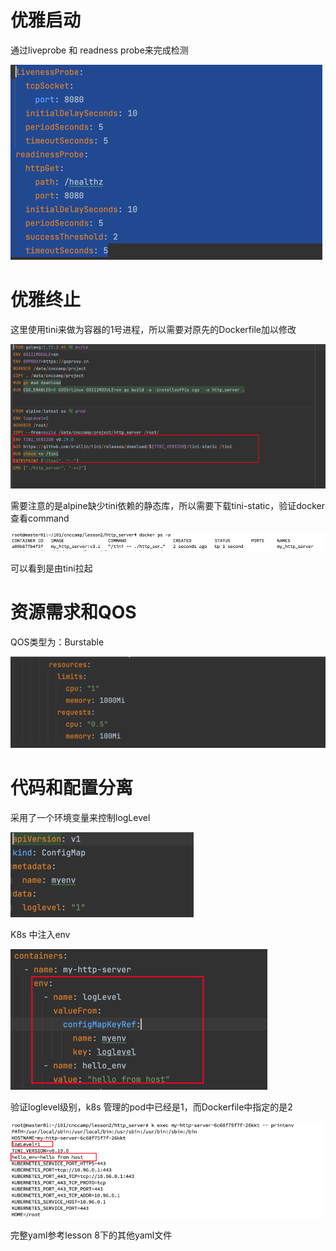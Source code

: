 # 优雅启动

通过liveprobe 和 readness probe来完成检测

![./img.png](img.png)

# 优雅终止

这里使用tini来做为容器的1号进程，所以需要对原先的Dockerfile加以修改

![./img_1.png](img_1.png)

需要注意的是alpine缺少tini依赖的静态库，所以需要下载tini-static，验证docker 查看command

![./img_2.png](img_2.png)

可以看到是由tini拉起

# 资源需求和QOS

QOS类型为：Burstable

![./img_3.png](img_3.png)

# 代码和配置分离

采用了一个环境变量来控制logLevel 

![./img_4.png](img_4.png)

K8s 中注入env

![./img_6.png](img_6.png)

验证loglevel级别，k8s 管理的pod中已经是1，而Dockerfile中指定的是2

![./img_5.png](img_5.png)

完整yaml参考lesson 8下的其他yaml文件

